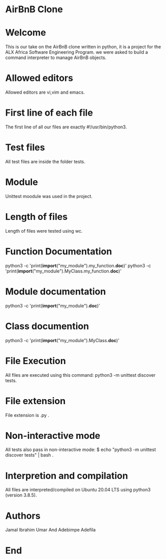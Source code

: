 # AirBnB Clone

# Welcome

This is our take on the AirBnB clone written in python, it is a project for the ALX Africa Software Engineering Program. we were asked to build a command interpreter to manage AirBnB objects.

# Allowed editors 

Allowed editors are vi,vim and emacs.

# First line of each file


The first line of all our files are exactly #!/usr/bin/python3.

# Test files


All test files are inside the folder tests.

# Module


Unittest moodule was used in the project.

# Length of files


Length of files were tested using wc.

# Function Documentation 


python3 -c 'print(__import__("my_module").my_function.__doc__)' 
python3 -c 'print(__import__("my_module").MyClass.my_function.__doc__)'

# Module documentation


python3 -c 'print(__import__("my_module").__doc__)'

# Class documention


python3 -c 'print(__import__("my_module").MyClass.__doc__)'

# File Execution


All files are executed using this command: python3 -m unittest discover tests.

# File extension


File extension is .py .

# Non-interactive mode

All tests also pass in non-interactive mode: $ echo "python3 -m unittest discover tests" | bash .

# Interpretion and compilation


All files are interpreted/compiled on Ubuntu 20.04 LTS using python3 (version 3.8.5).

# Authors

Jamal Ibrahim Umar And
Adebimpe Adefila 
 
 # End
